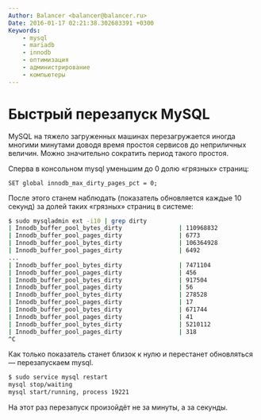 ```yaml
---
Author: Balancer <balancer@balancer.ru>
Date: 2016-01-17 02:21:38.302683391 +0300
Keywords:
    - mysql
    - mariadb
    - innodb
    - оптимизация
    - администрирование
    - компьютеры
---
```


# Быстрый перезапуск MySQL

MySQL на тяжело загруженных машинах перезагружается иногда многими
минутами доводя время простоя сервисов до неприличных величин. Можно
значительно сократить период такого простоя.

Сперва в консольном mysql уменьшим до 0 долю «грязных» страниц:

```mysql
SET global innodb_max_dirty_pages_pct = 0;
```

После этого станем наблюдать (показатель обновляется каждые 10 секунд) за
долей таких «грязных» страниц в системе:

```bash
$ sudo mysqladmin ext -i10 | grep dirty
| Innodb_buffer_pool_bytes_dirty                | 110968832                   |
| Innodb_buffer_pool_pages_dirty                | 6773                        |
| Innodb_buffer_pool_bytes_dirty                | 106364928                   |
| Innodb_buffer_pool_pages_dirty                | 6492                        |
...
| Innodb_buffer_pool_bytes_dirty                | 7471104                     |
| Innodb_buffer_pool_pages_dirty                | 456                         |
| Innodb_buffer_pool_bytes_dirty                | 917504                      |
| Innodb_buffer_pool_pages_dirty                | 56                          |
| Innodb_buffer_pool_bytes_dirty                | 278528                      |
| Innodb_buffer_pool_pages_dirty                | 17                          |
| Innodb_buffer_pool_bytes_dirty                | 671744                      |
| Innodb_buffer_pool_pages_dirty                | 41                          |
| Innodb_buffer_pool_bytes_dirty                | 5210112                     |
| Innodb_buffer_pool_pages_dirty                | 318                         |
^C
```

Как только показатель станет близок к нулю и перестанет обновляться — перезапускаем mysql.

```bash
$ sudo service mysql restart
mysql stop/waiting
mysql start/running, process 19221
```

На этот раз перезапуск произойдёт не за минуты, а за секунды.
